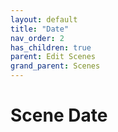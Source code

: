```yaml
---
layout: default
title: "Date"
nav_order: 2
has_children: true
parent: Edit Scenes
grand_parent: Scenes
---
```


# Scene Date
